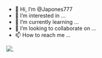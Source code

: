 - 👋 Hi, I’m @Japones777
- 👀 I’m interested in ...
- 🌱 I’m currently learning ...
- 💞️ I’m looking to collaborate on ...
- 📫 How to reach me ...

![](https://i.ytimg.com/vi/_Mknn8sr09k/maxresdefault.jpg).
